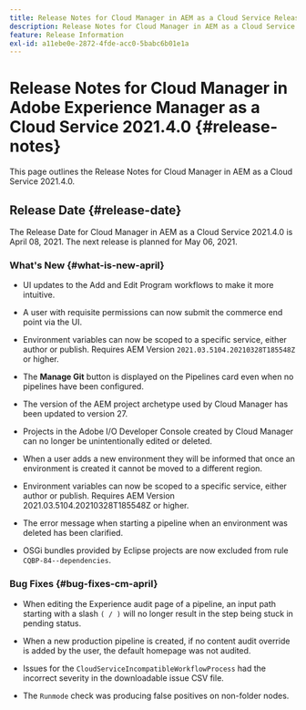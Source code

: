 ```yaml
---
title: Release Notes for Cloud Manager in AEM as a Cloud Service Release 2021.4.0
description: Release Notes for Cloud Manager in AEM as a Cloud Service Release 2021.4.0
feature: Release Information
exl-id: a11ebe0e-2872-4fde-acc0-5babc6b01e1a
---
```

# Release Notes for Cloud Manager in Adobe Experience Manager as a Cloud Service 2021.4.0 {#release-notes}

This page outlines the Release Notes for Cloud Manager in AEM as a Cloud Service 2021.4.0.

## Release Date {#release-date}

The Release Date for Cloud Manager in AEM as a Cloud Service 2021.4.0 is April 08, 2021.
The next release is planned for May 06, 2021.

### What's New {#what-is-new-april}

* UI updates to the Add and Edit Program workflows to make it more intuitive.

* A user with requisite permissions can now submit the commerce end point via the UI.

* Environment variables can now be scoped to a specific service, either author or publish. Requires AEM Version `2021.03.5104.20210328T185548Z` or higher.

* The **Manage Git** button is displayed on the Pipelines card even when no pipelines have been configured.

* The version of the AEM project archetype used by Cloud Manager has been updated to version 27.

* Projects in the Adobe I/O Developer Console created by Cloud Manager can no longer be unintentionally edited or deleted.

* When a user adds a new environment they will be informed that once an environment is created it cannot be moved to a different region. 

* Environment variables can now be scoped to a specific service, either author or publish. Requires AEM Version 2021.03.5104.20210328T185548Z or higher. 

* The error message when starting a pipeline when an environment was deleted has been clarified.

* OSGi bundles provided by Eclipse projects are now excluded from rule `CQBP-84--dependencies`.

### Bug Fixes {#bug-fixes-cm-april}

* When editing the Experience audit page of a pipeline, an input path starting with a slash `( / )` will no longer result in the step being stuck in pending status.

* When a new production pipeline is created, if no content audit override is added by the user, the default homepage was not audited.

* Issues for the `CloudServiceIncompatibleWorkflowProcess` had the incorrect severity in the downloadable issue CSV file. 

* The `Runmode` check was producing false positives on non-folder nodes.
